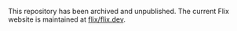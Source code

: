 This repository has been archived and unpublished. The current Flix website is maintained at [flix/flix.dev](https://github.com/flix/flix.dev).

